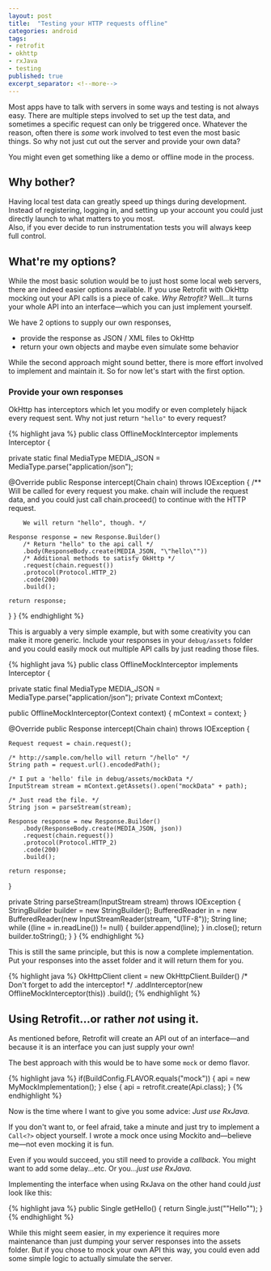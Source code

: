 ```yaml
---
layout: post
title:  "Testing your HTTP requests offline"
categories: android
tags:
- retrofit
- okhttp
- rxJava
- testing
published: true
excerpt_separator: <!--more-->
---
```


Most apps have to talk with servers in some ways and testing is not always easy. There are multiple steps involved to set up the test data, and sometimes a specific request can only be triggered once. Whatever the reason, often there is *some* work involved to test even the most basic things. So why not just cut out the server and provide your own data?

You might even get something like a demo or offline mode in the process.

<!--more-->

## Why bother?

Having local test data can greatly speed up things during development. Instead of registering, logging in, and setting up your account you could just directly launch to what matters to you most.  
Also, if you ever decide to run instrumentation tests you will always keep full control.

## What're my options?

While the most basic solution would be to just host some local web servers, there are indeed easier options available. If you use Retrofit with OkHttp mocking out your API calls is a piece of cake. *Why Retrofit?* Well...It turns your whole API into an interface&mdash;which you can just implement yourself.

We have 2 options to supply our own responses,

* provide the response as JSON / XML files to OkHttp
* return your own objects and maybe even simulate some behavior

While the second approach might sound better, there is more effort involved to implement and maintain it. So for now let's start with the first option.

### Provide your own responses

OkHttp has interceptors which let you modify or even completely hijack every request sent. Why not just return `"hello"` to every request?

{% highlight java %}
public class OfflineMockInterceptor implements Interceptor {

  private static final MediaType MEDIA_JSON = MediaType.parse("application/json");

  @Override
  public Response intercept(Chain chain) throws IOException {
    /** Will be called for every request you make.
        chain will include the request data, and you could
        just call chain.proceed() to continue with the HTTP request.

        We will return "hello", though. */

    Response response = new Response.Builder()
        /* Return "hello" to the api call */
        .body(ResponseBody.create(MEDIA_JSON, "\"hello\""))
        /* Additional methods to satisfy OkHttp */
        .request(chain.request())
        .protocol(Protocol.HTTP_2)
        .code(200)
        .build();

    return response;
  }
}
{% endhighlight %}


This is arguably a very simple example, but with some creativity you can make it more generic. Include your responses in your `debug/assets` folder and you could easily mock out multiple API calls by just reading those files.

{% highlight java %}
public class OfflineMockInterceptor implements Interceptor {

  private static final MediaType MEDIA_JSON = MediaType.parse("application/json");
  private Context mContext;

  public OfflineMockInterceptor(Context context) {
    mContext = context;
  }

  @Override
  public Response intercept(Chain chain) throws IOException {

    Request request = chain.request();

    /* http://sample.com/hello will return "/hello" */
    String path = request.url().encodedPath();

    /* I put a 'hello' file in debug/assets/mockData */
    InputStream stream = mContext.getAssets().open("mockData" + path);

    /* Just read the file. */
    String json = parseStream(stream);

    Response response = new Response.Builder()
        .body(ResponseBody.create(MEDIA_JSON, json))
        .request(chain.request())
        .protocol(Protocol.HTTP_2)
        .code(200)
        .build();

    return response;
  }

  private String parseStream(InputStream stream) throws IOException {
    StringBuilder builder = new StringBuilder();
    BufferedReader in = new BufferedReader(new InputStreamReader(stream, "UTF-8"));
    String line;
    while ((line = in.readLine()) != null) {
      builder.append(line);
    }
    in.close();
    return builder.toString();
  }
}
{% endhighlight %}

This is still the same principle, but this is now a complete implementation. Put your responses into the asset folder and it will return them for you.

{% highlight java %}
OkHttpClient client = new OkHttpClient.Builder()
    /* Don't forget to add the interceptor! */
    .addInterceptor(new OfflineMockInterceptor(this))
    .build();
{% endhighlight %}

## Using Retrofit...or rather *not* using it.

As mentioned before, Retrofit will create an API out of an interface&mdash;and because it is an interface you can just supply your own!

The best approach with this would be to have some `mock` or demo flavor.

{% highlight java %}
if(BuildConfig.FLAVOR.equals("mock")) {
  api = new MyMockImplementation();
} else {
  api = retrofit.create(Api.class);
}
{% endhighlight %}

Now is the time where I want to give you some advice: *Just use RxJava.*

If you don't want to, or feel afraid, take a minute and just try to implement a `Call<?>` object yourself. I wrote a mock once using Mockito and&mdash;believe me&mdash;not even mocking it is fun.

Even if you would succeed, you still need to provide a *callback*. You might want to add some delay...etc. Or you...*just use RxJava.*

Implementing the interface when using RxJava on the other hand could *just* look like this:

{% highlight java %}
public Single<String> getHello() {
  return Single.just("\"Hello\"");
}
{% endhighlight %}

While this might seem easier, in my experience it requires more maintenance than just dumping your server responses into the assets folder. But if you chose to mock your own API this way, you could even add some simple logic to actually simulate the server.
